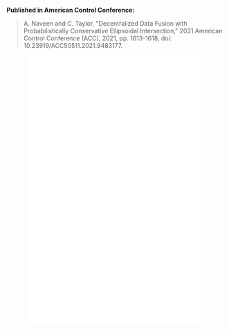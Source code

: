 <p></p>
<p><strong>Published in American Control Conference:</strong></p>
<blockquote>
A. Naveen and C. Taylor, "Decentralized Data Fusion with Probabilistically Conservative Ellipsoidal Intersection," 2021 American Control Conference (ACC), 2021, pp. 1613-1618, doi: 10.23919/ACC50511.2021.9483177.
</blockquote>
<div class = "container" align = "center">
<embed src="/content/research/afrl/Probabilistically_Conservative_Paper.pdf" type="application/pdf" style="width:80%; height:620px" />
</div>

<!-- <object data="/content/research/afrl/Probabilistically_Conservative_Paper.pdf" type="application/pdf" width="100%" height="100%">
    <p>It appears you don't have a PDF plugin for this browser.
    No biggie... you can <a href="/content/research/afrl/Probabilistically_Conservative_Paper.pdf">click here to
    download the PDF file.</a></p>
</object> -->